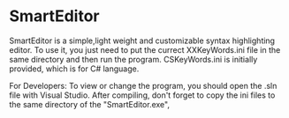 # SmartEditor
SmartEditor is a simple,light weight and customizable syntax highlighting editor.
To use it, you just need to put the currect XXKeyWords.ini file in the same directory and then run the program. 
CSKeyWords.ini is initially provided, which is for C# language.


For Developers:
To view or change the program, you should open the .sln file with Visual Studio. 
After compiling, don't forget to copy the ini files to the same directory of the "SmartEditor.exe",
